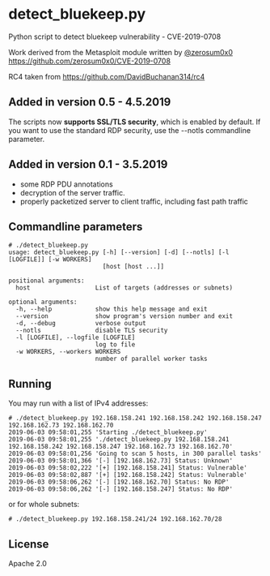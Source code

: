 # detect_bluekeep.py
Python script to detect bluekeep vulnerability - CVE-2019-0708

Work derived from the Metasploit module written by [@zerosum0x0](https://twitter.com/zerosum0x0)
https://github.com/zerosum0x0/CVE-2019-0708

RC4 taken from https://github.com/DavidBuchanan314/rc4

## Added in version 0.5 - 4.5.2019

The scripts now __supports SSL/TLS security__, which is enabled by default. If you want to use the standard RDP security, use the --notls commandline parameter.

## Added in version 0.1 - 3.5.2019
- some RDP PDU annotations
- decryption of the server traffic.
- properly packetized server to client traffic, including fast path traffic

## Commandline parameters

```
# ./detect_bluekeep.py
usage: detect_bluekeep.py [-h] [--version] [-d] [--notls] [-l [LOGFILE]] [-w WORKERS]
                          [host [host ...]]

positional arguments:
  host                  List of targets (addresses or subnets)

optional arguments:
  -h, --help            show this help message and exit
  --version             show program's version number and exit
  -d, --debug           verbose output
  --notls               disable TLS security
  -l [LOGFILE], --logfile [LOGFILE]
                        log to file
  -w WORKERS, --workers WORKERS
                        number of parallel worker tasks
```

## Running

You may run with a list of IPv4 addresses:

```
# ./detect_bluekeep.py 192.168.158.241 192.168.158.242 192.168.158.247 192.168.162.73 192.168.162.70
2019-06-03 09:58:01,255 'Starting ./detect_bluekeep.py'
2019-06-03 09:58:01,255 './detect_bluekeep.py 192.168.158.241 192.168.158.242 192.168.158.247 192.168.162.73 192.168.162.70'
2019-06-03 09:58:01,256 'Going to scan 5 hosts, in 300 parallel tasks'
2019-06-03 09:58:01,366 '[-] [192.168.162.73] Status: Unknown'
2019-06-03 09:58:02,222 '[+] [192.168.158.241] Status: Vulnerable'
2019-06-03 09:58:02,887 '[+] [192.168.158.242] Status: Vulnerable'
2019-06-03 09:58:06,262 '[-] [192.168.162.70] Status: No RDP'
2019-06-03 09:58:06,262 '[-] [192.168.158.247] Status: No RDP'
```

or for whole subnets:

```
# ./detect_bluekeep.py 192.168.158.241/24 192.168.162.70/28
```

## License

Apache 2.0
